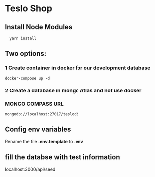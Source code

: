 # Teslo Shop

## Install Node Modules

```
  yarn install
```

## Two options:

### 1 Create container in docker for our development database

```
docker-compose up -d
```

### 2 Create a database in mongo Atlas and not use docker

### MONGO COMPASS URL

```
mongodb://localhost:27017/teslodb
```

## Config env variables

Rename the file **.env.template** to **.env**

## fill the databse with test information

localhost:3000/api/seed
